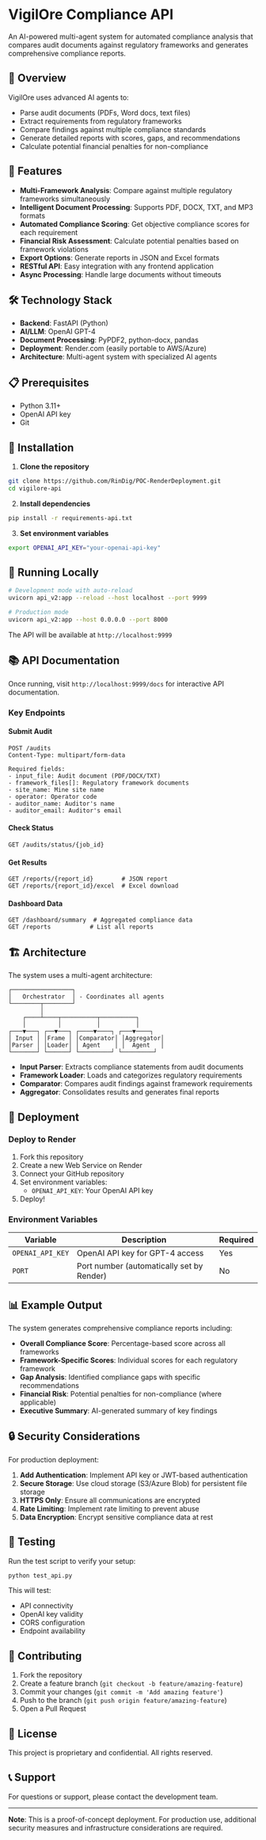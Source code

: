 # VigilOre Compliance API

An AI-powered multi-agent system for automated compliance analysis that compares audit documents against regulatory frameworks and generates comprehensive compliance reports.

## 🚀 Overview

VigilOre uses advanced AI agents to:
- Parse audit documents (PDFs, Word docs, text files)
- Extract requirements from regulatory frameworks
- Compare findings against multiple compliance standards
- Generate detailed reports with scores, gaps, and recommendations
- Calculate potential financial penalties for non-compliance

## 🌟 Features

- **Multi-Framework Analysis**: Compare against multiple regulatory frameworks simultaneously
- **Intelligent Document Processing**: Supports PDF, DOCX, TXT, and MP3 formats
- **Automated Compliance Scoring**: Get objective compliance scores for each requirement
- **Financial Risk Assessment**: Calculate potential penalties based on framework violations
- **Export Options**: Generate reports in JSON and Excel formats
- **RESTful API**: Easy integration with any frontend application
- **Async Processing**: Handle large documents without timeouts

## 🛠️ Technology Stack

- **Backend**: FastAPI (Python)
- **AI/LLM**: OpenAI GPT-4
- **Document Processing**: PyPDF2, python-docx, pandas
- **Deployment**: Render.com (easily portable to AWS/Azure)
- **Architecture**: Multi-agent system with specialized AI agents

## 📋 Prerequisites

- Python 3.11+
- OpenAI API key
- Git

## 🔧 Installation

1. **Clone the repository**
```bash
git clone https://github.com/RinDig/POC-RenderDeployment.git
cd vigilore-api
```

2. **Install dependencies**
```bash
pip install -r requirements-api.txt
```

3. **Set environment variables**
```bash
export OPENAI_API_KEY="your-openai-api-key"
```

## 🚀 Running Locally

```bash
# Development mode with auto-reload
uvicorn api_v2:app --reload --host localhost --port 9999

# Production mode
uvicorn api_v2:app --host 0.0.0.0 --port 8000
```

The API will be available at `http://localhost:9999`

## 📚 API Documentation

Once running, visit `http://localhost:9999/docs` for interactive API documentation.

### Key Endpoints

#### Submit Audit
```http
POST /audits
Content-Type: multipart/form-data

Required fields:
- input_file: Audit document (PDF/DOCX/TXT)
- framework_files[]: Regulatory framework documents
- site_name: Mine site name
- operator: Operator code
- auditor_name: Auditor's name
- auditor_email: Auditor's email
```

#### Check Status
```http
GET /audits/status/{job_id}
```

#### Get Results
```http
GET /reports/{report_id}        # JSON report
GET /reports/{report_id}/excel  # Excel download
```

#### Dashboard Data
```http
GET /dashboard/summary  # Aggregated compliance data
GET /reports           # List all reports
```

## 🏗️ Architecture

The system uses a multi-agent architecture:

```
┌─────────────────┐
│   Orchestrator  │ - Coordinates all agents
└────────┬────────┘
         │
    ┌────┴────┬──────────┬──────────┐
    │         │          │          │
┌───▼───┐ ┌──▼───┐ ┌────▼────┐ ┌───▼────┐
│ Input │ │Frame │ │Comparator│ │Aggregator│
│Parser │ │Loader│ │ Agent    │ │  Agent   │
└───────┘ └──────┘ └─────────┘ └─────────┘
```

- **Input Parser**: Extracts compliance statements from audit documents
- **Framework Loader**: Loads and categorizes regulatory requirements
- **Comparator**: Compares audit findings against framework requirements
- **Aggregator**: Consolidates results and generates final reports

## 🚢 Deployment

### Deploy to Render

1. Fork this repository
2. Create a new Web Service on Render
3. Connect your GitHub repository
4. Set environment variables:
   - `OPENAI_API_KEY`: Your OpenAI API key
5. Deploy!

### Environment Variables

| Variable | Description | Required |
|----------|-------------|----------|
| `OPENAI_API_KEY` | OpenAI API key for GPT-4 access | Yes |
| `PORT` | Port number (automatically set by Render) | No |

## 📊 Example Output

The system generates comprehensive compliance reports including:

- **Overall Compliance Score**: Percentage-based score across all frameworks
- **Framework-Specific Scores**: Individual scores for each regulatory framework
- **Gap Analysis**: Identified compliance gaps with specific recommendations
- **Financial Risk**: Potential penalties for non-compliance (where applicable)
- **Executive Summary**: AI-generated summary of key findings

## 🔒 Security Considerations

For production deployment:

1. **Add Authentication**: Implement API key or JWT-based authentication
2. **Secure Storage**: Use cloud storage (S3/Azure Blob) for persistent file storage
3. **HTTPS Only**: Ensure all communications are encrypted
4. **Rate Limiting**: Implement rate limiting to prevent abuse
5. **Data Encryption**: Encrypt sensitive compliance data at rest

## 🧪 Testing

Run the test script to verify your setup:

```bash
python test_api.py
```

This will test:
- API connectivity
- OpenAI key validity
- CORS configuration
- Endpoint availability

## 🤝 Contributing

1. Fork the repository
2. Create a feature branch (`git checkout -b feature/amazing-feature`)
3. Commit your changes (`git commit -m 'Add amazing feature'`)
4. Push to the branch (`git push origin feature/amazing-feature`)
5. Open a Pull Request

## 📄 License

This project is proprietary and confidential. All rights reserved.

## 📞 Support

For questions or support, please contact the development team.

---

**Note**: This is a proof-of-concept deployment. For production use, additional security measures and infrastructure considerations are required.